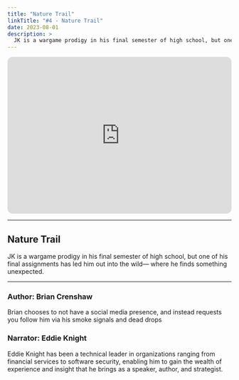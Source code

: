 ```yaml
---
title: "Nature Trail"
linkTitle: "#4 - Nature Trail"
date: 2023-08-01
description: > 
  JK is a wargame prodigy in his final semester of high school, but one of his final assignments has led him out into the wild— where he finds something unexpected.
---
```


<iframe style="border-radius:12px" src="https://open.spotify.com/embed/episode/2U0LXjpX28CKkOxGEg0JBd?utm_source=generator" width="100%" height="352" frameBorder="0" allowfullscreen="" allow="autoplay; clipboard-write; encrypted-media; fullscreen; picture-in-picture" loading="lazy"></iframe>

---

## Nature Trail

JK is a wargame prodigy in his final semester of high school, but one of his final assignments has led him out into the wild— where he finds something unexpected.

---

### Author: Brian Crenshaw

Brian chooses to not have a social media presence, and instead requests you follow him via his smoke signals and dead drops

### Narrator: Eddie Knight

Eddie Knight has been a technical leader in organizations ranging from financial services to software security, enabling him to gain the wealth of experience and insight that he brings as a speaker, author, and strategist.
